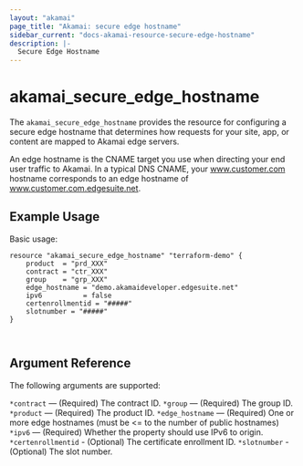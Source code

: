 ```yaml
---
layout: "akamai"
page_title: "Akamai: secure edge hostname"
sidebar_current: "docs-akamai-resource-secure-edge-hostname"
description: |-
  Secure Edge Hostname
---
```


# akamai_secure_edge_hostname



The `akamai_secure_edge_hostname` provides the resource for configuring a secure edge hostname that determines how requests for your site, app, or content are mapped to Akamai edge servers. 

An edge hostname is the CNAME target you use when directing your end user traffic to Akamai. In a typical DNS CNAME, your www.customer.com hostname corresponds to an edge hostname of www.customer.com.edgesuite.net.


## Example Usage

Basic usage:

```hcl
resource "akamai_secure_edge_hostname" "terraform-demo" {
    product  = "prd_XXX"
    contract = "ctr_XXX"
    group    = "grp_XXX"
    edge_hostname = "demo.akamaideveloper.edgesuite.net"
    ipv6          = false
    certenrollmentid = "#####"
    slotnumber = "#####"
}



```

## Argument Reference

The following arguments are supported:

`*contract` — (Required) The contract ID.
`*group` — (Required) The group ID.
`*product` — (Required) The product ID.
`*edge_hostname` — (Required) One or more edge hostnames (must be <= to the number of public hostnames)
`*ipv6` —  (Required) Whether the property should use IPv6 to origin.
`*certenrollmentid` - (Optional) The certificate enrollment ID.
`*slotnumber` - (Optional) The slot number.
